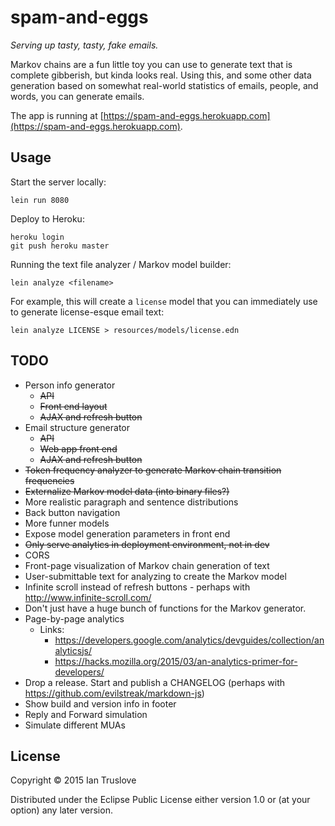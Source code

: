 # spam-and-eggs

_Serving up tasty, tasty, fake emails._

Markov chains are a fun little toy you can use to generate text that
is complete gibberish, but kinda looks real. Using this, and some
other data generation based on somewhat real-world statistics of
emails, people, and words, you can generate emails.

The app is running at
[https://spam-and-eggs.herokuapp.com](https://spam-and-eggs.herokuapp.com).

## Usage

Start the server locally:

    lein run 8080

Deploy to Heroku:

    heroku login
    git push heroku master

Running the text file analyzer / Markov model builder:

    lein analyze <filename>

For example, this will create a `license` model that you can
immediately use to generate license-esque email text:

    lein analyze LICENSE > resources/models/license.edn

## TODO

* Person info generator
  * <strike>API</strike>
  * <strike>Front end layout</strike>
  * <strike>AJAX and refresh button</strike>
* Email structure generator
  * <strike>API</strike>
  * <strike>Web app front end</strike>
  * <strike>AJAX and refresh button</strike>
* <strike>Token frequency analyzer to generate Markov chain transition frequencies</strike>
* <strike>Externalize Markov model data (into binary files?)</strike>
* More realistic paragraph and sentence distributions
* Back button navigation
* More funner models
* Expose model generation parameters in front end
* <strike>Only serve analytics in deployment environment, not in dev</strike>
* CORS
* Front-page visualization of Markov chain generation of text
* User-submittable text for analyzing to create the Markov model
* Infinite scroll instead of refresh buttons - perhaps with http://www.infinite-scroll.com/
* Don't just have a huge bunch of functions for the Markov generator.
* Page-by-page analytics
  * Links:
    * https://developers.google.com/analytics/devguides/collection/analyticsjs/
    * https://hacks.mozilla.org/2015/03/an-analytics-primer-for-developers/
* Drop a release. Start and publish a CHANGELOG (perhaps with https://github.com/evilstreak/markdown-js)
* Show build and version info in footer
* Reply and Forward simulation
* Simulate different MUAs

## License

Copyright © 2015 Ian Truslove

Distributed under the Eclipse Public License either version 1.0 or (at
your option) any later version.
